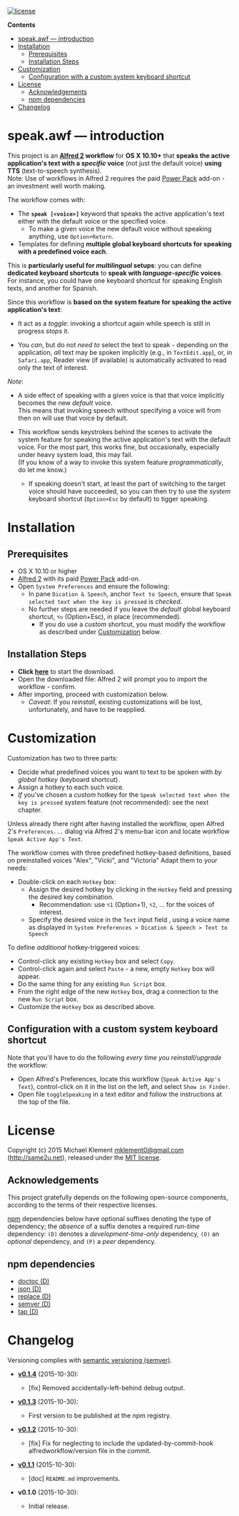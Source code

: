 [![license](https://img.shields.io/badge/license-MIT-blue.svg)](https://github.com/mklement0/speak.awf/blob/master/LICENSE.md)

<!-- START doctoc generated TOC please keep comment here to allow auto update -->
<!-- DON'T EDIT THIS SECTION, INSTEAD RE-RUN doctoc TO UPDATE -->

**Contents**

- [speak.awf &mdash; introduction](#speakawf-&mdash-introduction)
- [Installation](#installation)
  - [Prerequisites](#prerequisites)
  - [Installation Steps](#installation-steps)
- [Customization](#customization)
  - [Configuration with a custom system keyboard shortcut](#configuration-with-a-custom-system-keyboard-shortcut)
- [License](#license)
  - [Acknowledgements](#acknowledgements)
  - [npm dependencies](#npm-dependencies)
- [Changelog](#changelog)

<!-- END doctoc generated TOC please keep comment here to allow auto update -->

# speak.awf &mdash; introduction

This project is an **[Alfred 2](http://alfredapp.com) workflow** for **OS X 10.10+** that **speaks the active application's text with a _specific_ voice** (not just the default voice) **using TTS** (text-to-speech synthesis).  
Note: Use of workflows in Alfred 2 requires the paid [Power Pack](https://www.alfredapp.com/powerpack/) add-on - an investment well worth making.

The workflow comes with:

* The **`speak [<voice>]`** keyword that speaks the active application's text either with the default voice or the specified voice.
  * To make a given voice the new default voice without speaking anything, use `Option+Return`.
* Templates for defining **multiple global keyboard shortcuts for speaking with a predefined voice each**.

This is **particularly useful for _multilingual_ setups**: you can define 
**dedicated keyboard shortcuts** to **speak with _language-specific_ voices**.  
For instance, you could have one keyboard shortcut for speaking English texts, and
another for Spanish.

Since this workflow is **based on the system feature for speaking the active 
application's text**:

* It act as a _toggle_: invoking a shortcut again while speech
is still in progress _stops_ it.

* You _can_, but do not _need to_ select the text to speak - depending on the application,
_all_ text may be spoken implicitly (e.g., in `TextEdit.app`), or, in `Safari.app`,
Reader view (if available) is automatically activated to read only the text
of interest.

_Note_:

* A side effect of speaking with a given voice is that that voice implicitly
becomes the new _default_ voice.  
This means that invoking speech without specifying a voice will from then on
will use that voice by default.

* This workflow sends keystrokes behind the scenes to activate the system 
feature for speaking the active application's text with the default voice.
For the most part, this works fine, but occasionally, especially under heavy system load, this may fail.  
(If you know of a way to invoke this system feature _programmatically_, do let me know.)
  * If speaking doesn't start, at least the part of switching to the target voice
    should have succeeded, so you can then try to use the _system_ keyboard 
    shortcut (`Option+Esc` by default) to tigger speaking.

# Installation

## Prerequisites

 * OS X 10.10 or higher
 * [Alfred 2](http://alfredapp.com) with its paid [Power Pack](https://www.alfredapp.com/powerpack/) add-on.
 * Open `System Preferences` and ensure the following:
    * In pane `Dication & Speech`, anchor `Text to Speech`, ensure that `Speak selected text when the key is pressed` is _checked_.
    * No further steps are needed if you leave the _default_ global keyboard shortcut, `⌥⎋` (Option+Esc), in place (recommended).
       * If you do use a _custom_ shortcut, you must modify the workflow as described under [Customization](#customization) below.

## Installation Steps

* **Click [here](https://github.com/mklement0/speak.awf/blob/stable/archive/speak.awf.alfredworkflow?raw=true)** to start the download.
* Open the downloaded file: Alfred 2 will prompt you to import the workflow - confirm.
* After importing, proceed with customization below.
  * _Caveat_: If you _reinstall_, existing customizations will be lost, unfortunately, and have to be reapplied.

# Customization

Customization has two to three parts:

* Decide what predefined voices you want to text to be spoken with _by global hotkey_ (keyboard shortcut).
* Assign a hotkey to each such voice.
* _If_ you've chosen a _custom_ hotkey for the `Speak selected text when the key is pressed` system feature (not recommended): see the next chapter.

Unless already there right after having installed the workflow, open Alfred 2's `Preferences...` dialog 
via Alfred 2's menu-bar icon and locate workflow `Speak Active App's Text`.

The workflow comes with three predefined hotkey-based definitions, based on 
preinstalled voices "Alex", "Vicki", and "Victoria"
Adapt them to your needs:

* Double-click on each `Hotkey` box:
   * Assign the desired hotkey by clicking in the `Hotkey` field and pressing the desired key combination.
     * Recommendation: use `⌥1` (Option+1), `⌥2`, ... for the voices of interest.
   * Specify the desired voice in the `Text` input field , using a voice name as displayed in `System Preferences > Dication & Speech > Text to Speech`

To define _additional_ hotkey-triggered voices:

* Control-click any existing `Hotkey` box and select `Copy`.
* Control-click again and select `Paste` - a new, empty `Hotkey` box will appear.
* Do the same thing for any existing `Run Script` box.
* From the right edge of the new `Hotkey` box, drag a connection to the new `Run Script` box.
* Customize the `Hotkey` box as described above.

## Configuration with a custom system keyboard shortcut

Note that you'll have to do the following _every time you reinstall/upgrade_ the workflow:

* Open Alfred's Preferences, locate this workflow (`Speak Active App's Text`), control-click on it in the list on the left, and select `Show in Finder`.
* Open file `toggleSpeaking` in a text editor and follow the instructions at the top of the file.


<!-- DO NOT EDIT THE NEXT CHAPTER and RETAIN THIS COMMENT: The next chapter is updated by `make update-readme/release` with the contents of 'LICENSE.md'. ALSO, LEAVE AT LEAST 1 BLANK LINE AFTER THIS COMMENT. -->

# License

Copyright (c) 2015 Michael Klement <mklement0@gmail.com> (http://same2u.net), released under the [MIT license](https://spdx.org/licenses/MIT#licenseText).

## Acknowledgements

This project gratefully depends on the following open-source components, according to the terms of their respective licenses.

[npm](https://www.npmjs.com/) dependencies below have optional suffixes denoting the type of dependency; the *absence* of a suffix denotes a required *run-time* dependency: `(D)` denotes a *development-time-only* dependency, `(O)` an *optional* dependency, and `(P)` a *peer* dependency.

<!-- DO NOT EDIT THE NEXT CHAPTER and RETAIN THIS COMMENT: The next chapter is updated by `make update-readme/release` with the dependencies from 'package.json'. ALSO, LEAVE AT LEAST 1 BLANK LINE AFTER THIS COMMENT. -->

## npm dependencies

* [doctoc (D)](https://github.com/thlorenz/doctoc)
* [json (D)](https://github.com/trentm/json)
* [replace (D)](https://github.com/harthur/replace)
* [semver (D)](https://github.com/npm/node-semver#readme)
* [tap (D)](https://github.com/isaacs/node-tap)

<!-- DO NOT EDIT THE NEXT CHAPTER and RETAIN THIS COMMENT: The next chapter is updated by `make update-readme/release` with the contents of 'CHANGELOG.md'. ALSO, LEAVE AT LEAST 1 BLANK LINE AFTER THIS COMMENT. -->

# Changelog

Versioning complies with [semantic versioning (semver)](http://semver.org/).

<!-- NOTE: An entry template for a new version is automatically added each time `make version` is called. Fill in changes afterwards. -->

* **[v0.1.4](https://github.com/mklement0/speak.awf/compare/v0.1.3...v0.1.4)** (2015-10-30):
  * [fix] Removed accidentally-left-behind debug output.

* **[v0.1.3](https://github.com/mklement0/speak.awf/compare/v0.1.2...v0.1.3)** (2015-10-30):
  * First version to be published at the npm registry.

* **[v0.1.2](https://github.com/mklement0/speak.awf/compare/v0.1.1...v0.1.2)** (2015-10-30):
  * [fix] Fix for neglecting to include the updated-by-commit-hook alfredworkflow/version file in the commit.

* **[v0.1.1](https://github.com/mklement0/speak.awf/compare/v0.1.0...v0.1.1)** (2015-10-30):
  * [doc] `README.md` improvements.

* **v0.1.0** (2015-10-30):
  * Initial release.

